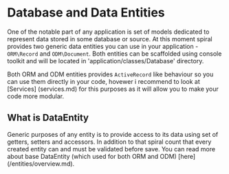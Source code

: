 # Database and Data Entities
One of the notable part of any application is set of models dedicated to represent data stored in some database or source. At this moment spiral provides
two generic data entities you can use in your application - `ORM\Record` and `ODM\Document`. Both entities can be scaffolded using console toolkit and will
be located in 'application/classes/Database' directory.

Both ORM and ODM entities provides `ActiveRecord` like behaviour so you can use them directly in your code, hovewer i recommend to look at [Services] (services.md) for this purposes as it will allow you to make your code more modular.

## What is DataEntity
Generic purposes of any entity is to provide access to its data using set of getters, setters and accessors. In addition to that spiral count that every created entity
can and must be validated before save. You can read more about base DataEntity (which used for both ORM and ODM) [here] (/entities/overview.md).